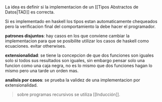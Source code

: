 La idea es definir si la implementacion de un [[Tipos Abstractos de Datos|TAD]] es correcta.

Si es implementado en haskell los tipos estan automaticamente chequeados pero la verificacion final del comportamiento la debe hacer el programador.

**patrones disjuntos**: hay casos en los que conviene cambiar la implementacion para que se posibilite utilizar los casos de haskell como ecuaciones. evitar otherwises.

**extensionalidad**: se tiene la concepcion de que dos funciones son iguales solo si todos sus resultados son iguales, sin embargo pensar solo una funcion como una caja negra, no es lo mismo que dos funciones hagan lo mismo pero una tarde un orden mas.

**analisis por casos**: se prueba la validez de una implementacion por extensionalidad.

> sobre programas recursivos se utiliza [[Inducción]].